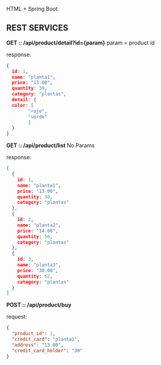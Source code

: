 
HTML + Spring Boot

## REST SERVICES

**GET :: /api/product/detail?id={param}**
param = product id

response:
```json
{
  id: 1,
  name: "planta1",
  price: "13.00",
  quantity: 30,
  category: "plantas",
  detail: {
  color: [
        "rojo",
        "verde"
        ]
  }
}
```
**GET :: /api/product/list**
No Params

response:
```json
[
  {
    id: 1,
    name: "planta1",
    price: "13.00",
    quantity: 30,
    category: "plantas"
  },
  {
    id: 2,
    name: "planta2",
    price: "14.00",
    quantity: 50,
    category: "plantas"
  },
  {
    id: 3,
    name: "planta3",
    price: "30.00",
    quantity: 62,
    category: "plantas"
  }
]
```
**POST :: /api/product/buy**

request:
```json
{
  "product_id": 1,
  "credit_card": "planta1",
  "address": "13.00",
  "credit_card_holder": "30"
}
```